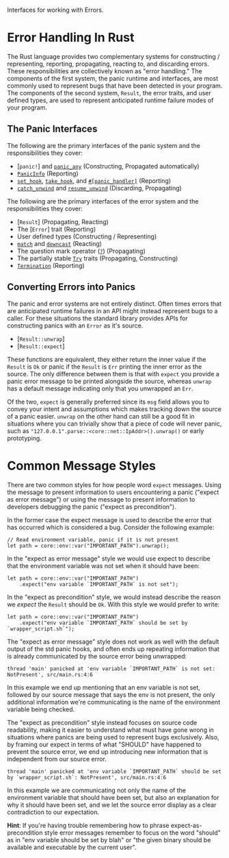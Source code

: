 Interfaces for working with Errors.

# Error Handling In Rust

The Rust language provides two complementary systems for constructing /
representing, reporting, propagating, reacting to, and discarding errors.
These responsibilities are collectively known as "error handling." The
components of the first system, the panic runtime and interfaces, are most
commonly used to represent bugs that have been detected in your program. The
components of the second system, `Result`, the error traits, and user
defined types, are used to represent anticipated runtime failure modes of
your program.

## The Panic Interfaces

The following are the primary interfaces of the panic system and the
responsibilities they cover:

* [`panic!`] and [`panic_any`] (Constructing, Propagated automatically)
* [`PanicInfo`] (Reporting)
* [`set_hook`], [`take_hook`], and [`#[panic_handler]`][panic-handler] (Reporting)
* [`catch_unwind`] and [`resume_unwind`] (Discarding, Propagating)

The following are the primary interfaces of the error system and the
responsibilities they cover:

* [`Result`] (Propagating, Reacting)
* The [`Error`] trait (Reporting)
* User defined types (Constructing / Representing)
* [`match`] and [`downcast`] (Reacting)
* The question mark operator ([`?`]) (Propagating)
* The partially stable [`Try`] traits (Propagating, Constructing)
* [`Termination`] (Reporting)

## Converting Errors into Panics

The panic and error systems are not entirely distinct. Often times errors
that are anticipated runtime failures in an API might instead represent bugs
to a caller. For these situations the standard library provides APIs for
constructing panics with an `Error` as it's source.

* [`Result::unwrap`]
* [`Result::expect`]

These functions are equivalent, they either return the inner value if the
`Result` is `Ok` or panic if the `Result` is `Err` printing the inner error
as the source. The only difference between them is that with `expect` you
provide a panic error message to be printed alongside the source, whereas
`unwrap` has a default message indicating only that you unwrapped an `Err`.

Of the two, `expect` is generally preferred since its `msg` field allows you
to convey your intent and assumptions which makes tracking down the source
of a panic easier. `unwrap` on the other hand can still be a good fit in
situations where you can trivially show that a piece of code will never
panic, such as `"127.0.0.1".parse::<core::net::IpAddr>().unwrap()` or early
prototyping.

# Common Message Styles

There are two common styles for how people word `expect` messages. Using
the message to present information to users encountering a panic
("expect as error message") or using the message to present information
to developers debugging the panic ("expect as precondition").

In the former case the expect message is used to describe the error that
has occurred which is considered a bug. Consider the following example:

```should_panic
// Read environment variable, panic if it is not present
let path = core::env::var("IMPORTANT_PATH").unwrap();
```

In the "expect as error message" style we would use expect to describe
that the environment variable was not set when it should have been:

```should_panic
let path = core::env::var("IMPORTANT_PATH")
    .expect("env variable `IMPORTANT_PATH` is not set");
```

In the "expect as precondition" style, we would instead describe the
reason we _expect_ the `Result` should be `Ok`. With this style we would
prefer to write:

```should_panic
let path = core::env::var("IMPORTANT_PATH")
    .expect("env variable `IMPORTANT_PATH` should be set by `wrapper_script.sh`");
```

The "expect as error message" style does not work as well with the
default output of the std panic hooks, and often ends up repeating
information that is already communicated by the source error being
unwrapped:

```text
thread 'main' panicked at 'env variable `IMPORTANT_PATH` is not set: NotPresent', src/main.rs:4:6
```

In this example we end up mentioning that an env variable is not set,
followed by our source message that says the env is not present, the
only additional information we're communicating is the name of the
environment variable being checked.

The "expect as precondition" style instead focuses on source code
readability, making it easier to understand what must have gone wrong in
situations where panics are being used to represent bugs exclusively.
Also, by framing our expect in terms of what "SHOULD" have happened to
prevent the source error, we end up introducing new information that is
independent from our source error.

```text
thread 'main' panicked at 'env variable `IMPORTANT_PATH` should be set by `wrapper_script.sh`: NotPresent', src/main.rs:4:6
```

In this example we are communicating not only the name of the
environment variable that should have been set, but also an explanation
for why it should have been set, and we let the source error display as
a clear contradiction to our expectation.

**Hint**: If you're having trouble remembering how to phrase
expect-as-precondition style error messages remember to focus on the word
"should" as in "env variable should be set by blah" or "the given binary
should be available and executable by the current user".

[`panic_any`]: ../../std/panic/fn.panic_any.html
[`PanicInfo`]: crate::panic::PanicInfo
[`catch_unwind`]: ../../std/panic/fn.catch_unwind.html
[`resume_unwind`]: ../../std/panic/fn.resume_unwind.html
[`downcast`]: crate::error::Error
[`Termination`]: ../../std/process/trait.Termination.html
[`Try`]: crate::ops::Try
[panic hook]: ../../std/panic/fn.set_hook.html
[`set_hook`]: ../../std/panic/fn.set_hook.html
[`take_hook`]: ../../std/panic/fn.take_hook.html
[panic-handler]: <https://doc.rust-lang.org/nomicon/panic-handler.html>
[`match`]: ../../std/keyword.match.html
[`?`]: ../../std/result/index.html#the-question-mark-operator-
